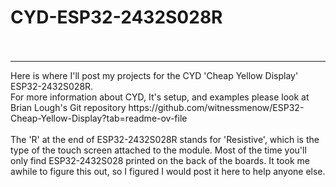 # CYD-ESP32-2432S028R<br><br>
<hr>
Here is where I'll post my projects for the CYD 'Cheap Yellow Display' ESP32-2432S028R.<br>
For more information about CYD, It's setup, and examples please look at Brian Lough's Git repository https://github.com/witnessmenow/ESP32-Cheap-Yellow-Display?tab=readme-ov-file<br><br>
The 'R' at the end of ESP32-2432S028R stands for 'Resistive', which is the type of the touch screen attached to the module. Most of the time you'll only find ESP32-2432S028 printed on the back of the boards. It took me awhile to figure this out, so I figured I would post it here to help anyone else.
